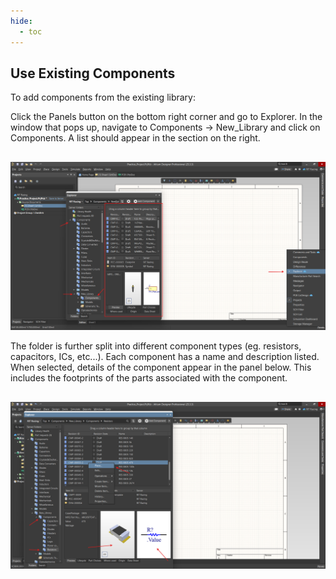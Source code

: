 ```yaml
---
hide:
  - toc
---
```


## Use Existing Components

To add components from the existing library:

Click the Panels button on the bottom right corner and go to Explorer. In the window that pops up, navigate to Components -> New_Library and click on Components. A list should appear in the section on the right.

  <div style="text-align: center; margin-top: 30px;">
      <img src="/../../Hardware/Altium/Images/components-library.png" alt="Fork Github Repository Image"  style="max-width: 100%; height: auto;"/>
  </div>

The folder is further split into different component types (eg. resistors, capacitors, ICs, etc...). Each component has a name and description listed. When selected, details of the component appear in the panel below. This includes the footprints of the parts associated with the component.

  <div style="text-align: center; margin-top: 30px;">
      <img src="/../../Hardware/Altium/Images/selecting-component.png" alt="Fork Github Repository Image"  style="max-width: 100%; height: auto;"/>
  </div>